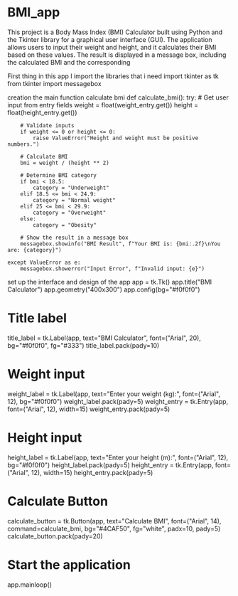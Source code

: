 # BMI_app
This project is a Body Mass Index (BMI) Calculator built using Python and the Tkinter library for a graphical user interface (GUI). The application allows users to input their weight and height, and it calculates their BMI based on these values. The result is displayed in a message box, including the calculated BMI and the corresponding 

First thing in this app I import the libraries that i need 
import tkinter as tk
from tkinter import messagebox

creation the main function calculate bmi
def calculate_bmi():
    try:
        # Get user input from entry fields
        weight = float(weight_entry.get())
        height = float(height_entry.get())
        
        # Validate inputs
        if weight <= 0 or height <= 0:
            raise ValueError("Height and weight must be positive numbers.")
        
        # Calculate BMI
        bmi = weight / (height ** 2)
        
        # Determine BMI category
        if bmi < 18.5:
            category = "Underweight"
        elif 18.5 <= bmi < 24.9:
            category = "Normal weight"
        elif 25 <= bmi < 29.9:
            category = "Overweight"
        else:
            category = "Obesity"
        
        # Show the result in a message box
        messagebox.showinfo("BMI Result", f"Your BMI is: {bmi:.2f}\nYou are: {category}")
    
    except ValueError as e:
        messagebox.showerror("Input Error", f"Invalid input: {e}")

set up the interface and design of the app 
app = tk.Tk()
app.title("BMI Calculator")
app.geometry("400x300")
app.config(bg="#f0f0f0")

# Title label
title_label = tk.Label(app, text="BMI Calculator", font=("Arial", 20), bg="#f0f0f0", fg="#333")
title_label.pack(pady=10)

# Weight input
weight_label = tk.Label(app, text="Enter your weight (kg):", font=("Arial", 12), bg="#f0f0f0")
weight_label.pack(pady=5)
weight_entry = tk.Entry(app, font=("Arial", 12), width=15)
weight_entry.pack(pady=5)

# Height input
height_label = tk.Label(app, text="Enter your height (m):", font=("Arial", 12), bg="#f0f0f0")
height_label.pack(pady=5)
height_entry = tk.Entry(app, font=("Arial", 12), width=15)
height_entry.pack(pady=5)

# Calculate Button
calculate_button = tk.Button(app, text="Calculate BMI", font=("Arial", 14), command=calculate_bmi, bg="#4CAF50", fg="white", padx=10, pady=5)
calculate_button.pack(pady=20)

# Start the application
app.mainloop()


